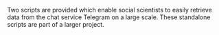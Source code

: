 Two scripts are provided which enable social scientists to easily retrieve data from the chat service Telegram on a large scale. These standalone scripts are part of a larger project.
